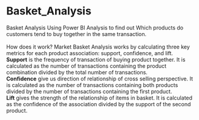 # Basket_Analysis
Basket Analysis Using Power BI 
Analysis to find out Which products do customers tend to buy together in the same transaction.
<br><br>
How does it work?
Market Basket Analysis works by calculating three key metrics for each product association: support, confidence, and lift.
<br>
**Support** is the frequency of transaction of buying product together.
            It is calculated as the number of transactions containing the product combination divided by the total number of transactions.
            <br>
**Confidence** give us direction of relationship of cross selling perspective.
               It is calculated as the number of transactions containing both products divided by the number of transactions containing the first product.
               <br>
**Lift**  gives the strength of the relationship of items in basket.
          It is calculated as the confidence of the association divided by the support of the second product.
